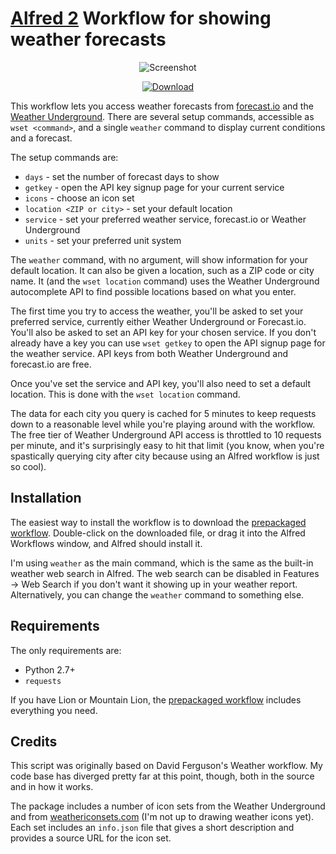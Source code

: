 [Alfred 2][alfred] Workflow for showing weather forecasts
=========================================================

<p align="center">
<img alt="Screenshot" src="http://i.imgur.com/c76YyE5.png" />
</p>

<p align="center">
  <a href="https://dl.dropbox.com/s/hug7tz83dk5wsa5/jc-weather.alfredworkflow"><img src="http://i.imgur.com/E8I5TfU.png" alt="Download"></a>
</p>

This workflow lets you access weather forecasts from [forecast.io][fio] and the
[Weather Underground][wund].  There are several setup commands, accessible as
`wset <command>`, and a single `weather` command to display current conditions
and a forecast.

The setup commands are:

  * `days` - set the number of forecast days to show
  * `getkey` - open the API key signup page for your current service
  * `icons` - choose an icon set
  * `location <ZIP or city>` - set your default location
  * `service` - set your preferred weather service, forecast.io or Weather
    Underground
  * `units` - set your preferred unit system

The `weather` command, with no argument, will show information for your default
location. It can also be given a location, such as a ZIP code or city name. It
(and the `wset location` command) uses the Weather Underground autocomplete API
to find possible locations based on what you enter.

The first time you try to access the weather, you'll be asked to set your
preferred service, currently either Weather Underground or Forecast.io. You'll
also be asked to set an API key for your chosen service. If you don't already
have a key you can use `wset getkey` to open the API signup page for the
weather service.  API keys from both Weather Underground and forecast.io are
free.

Once you've set the service and API key, you'll also need to set a default
location. This is done with the `wset location` command.

The data for each city you query is cached for 5 minutes to keep requests down
to a reasonable level while you're playing around with the workflow. The free
tier of Weather Underground API access is throttled to 10 requests per minute,
and it's surprisingly easy to hit that limit (you know, when you're spastically
querying city after city because using an Alfred workflow is just so cool).

Installation
------------

The easiest way to install the workflow is to download the
[prepackaged workflow][package].  Double-click on the downloaded file, or drag
it into the Alfred Workflows window, and Alfred should install it.

I'm using `weather` as the main command, which is the same as the built-in
weather web search in Alfred. The web search can be disabled in Features &rarr;
Web Search if you don't want it showing up in your weather report.
Alternatively, you can change the `weather` command to something else.

Requirements
------------

The only requirements are:

  * Python 2.7+
  * `requests`

If you have Lion or Mountain Lion, the [prepackaged workflow][package] includes
everything you need.

Credits
-------

This script was originally based on David Ferguson's Weather workflow. My code
base has diverged pretty far at this point, though, both in the source and in
how it works.

The package includes a number of icon sets from the Weather Underground and
from [weathericonsets.com][icons] (I'm not up to drawing weather icons yet).
Each set includes an `info.json` file that gives a short description and
provides a source URL for the icon set.

[api]: http://www.wunderground.com/weather/api/
[package]: https://dl.dropbox.com/s/hug7tz83dk5wsa5/jc-weather.alfredworkflow
[alfred]: http://www.alfredapp.com
[icons]: http://www.weathericonsets.com
[wund]: http://www.weatherunderground.com
[fio]: http://forecast.io
